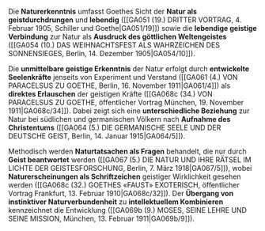 
Die **Naturerkenntnis** umfasst Goethes Sicht der **Natur als geistdurchdrungen** und **lebendig** ([[GA051 (19.) DRITTER VORTRAG, 4. Februar 1905, Schiller und Goethe|GA051/19]]) sowie die **lebendige geistige Verbindung** zur Natur als **Ausdruck des göttlichen Weltengeistes** ([[GA054 (10.) DAS WEIHNACHTSFEST ALS WAHRZEICHEN DES SONNENSIEGES, Berlin, 14. Dezember 1905|GA054/10]]).

Die **unmittelbare geistige Erkenntnis** der Natur erfolgt durch **entwickelte Seelenkräfte** jenseits von Experiment und Verstand ([[GA061 (4.) VON PARACELSUS ZU GOETHE, Berlin, 16. November 1911|GA061/4]]) als **direktes Erlauschen** der geistigen Kräfte ([[GA068c (34.) VON PARACELSUS ZU GOETHE, öffentlicher Vortrag München, 19. November 1911|GA068c/34]]). Dabei zeigt sich eine **unterschiedliche Beziehung** zur Natur bei südlichen und germanischen Völkern nach **Aufnahme des Christentums** ([[GA064 (5.) DIE GERMANISCHE SEELE UND DER DEUTSCHE GEIST, Berlin, 14. Januar 1915|GA064/5]]).

Methodisch werden **Naturtatsachen als Fragen** behandelt, die nur durch **Geist beantwortet** werden ([[GA067 (5.) DIE NATUR UND IHRE RÄTSEL IM LICHTE DER GEISTESFORSCHUNG, Berlin, 7. März 1918|GA067/5]]), wobei **Naturerscheinungen als Schriftzeichen** geistiger Wirklichkeit gesehen werden ([[GA068c (32.) GOETHES «FAUST» EXOTERISCH, öffentlicher Vortrag Frankfurt, 13. Februar 1910|GA068c/32]]). Der **Übergang von instinktiver Naturverbundenheit** zu **intellektuellem Kombinieren** kennzeichnet die Entwicklung ([[GA069b (9.) MOSES, SEINE LEHRE UND SEINE MISSION, München, 13. Februar 1911|GA069b/9]]).
